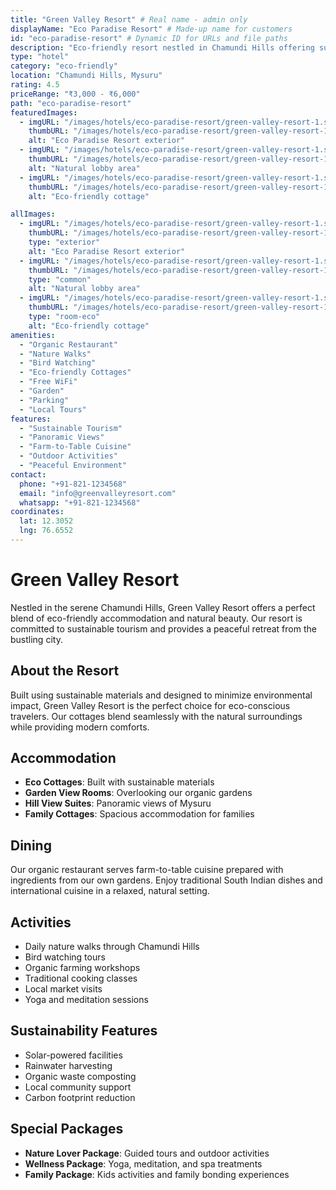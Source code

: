 ```yaml
---
title: "Green Valley Resort" # Real name - admin only
displayName: "Eco Paradise Resort" # Made-up name for customers
id: "eco-paradise-resort" # Dynamic ID for URLs and file paths
description: "Eco-friendly resort nestled in Chamundi Hills offering sustainable accommodation and natural beauty."
type: "hotel"
category: "eco-friendly"
location: "Chamundi Hills, Mysuru"
rating: 4.5
priceRange: "₹3,000 - ₹6,000"
path: "eco-paradise-resort"
featuredImages:
  - imgURL: "/images/hotels/eco-paradise-resort/green-valley-resort-1.svg"
    thumbURL: "/images/hotels/eco-paradise-resort/green-valley-resort-1.svg"
    alt: "Eco Paradise Resort exterior"
  - imgURL: "/images/hotels/eco-paradise-resort/green-valley-resort-1.svg"
    thumbURL: "/images/hotels/eco-paradise-resort/green-valley-resort-1.svg"
    alt: "Natural lobby area"
  - imgURL: "/images/hotels/eco-paradise-resort/green-valley-resort-1.svg"
    thumbURL: "/images/hotels/eco-paradise-resort/green-valley-resort-1.svg"
    alt: "Eco-friendly cottage"

allImages:
  - imgURL: "/images/hotels/eco-paradise-resort/green-valley-resort-1.svg"
    thumbURL: "/images/hotels/eco-paradise-resort/green-valley-resort-1.svg"
    type: "exterior"
    alt: "Eco Paradise Resort exterior"
  - imgURL: "/images/hotels/eco-paradise-resort/green-valley-resort-1.svg"
    thumbURL: "/images/hotels/eco-paradise-resort/green-valley-resort-1.svg"
    type: "common"
    alt: "Natural lobby area"
  - imgURL: "/images/hotels/eco-paradise-resort/green-valley-resort-1.svg"
    thumbURL: "/images/hotels/eco-paradise-resort/green-valley-resort-1.svg"
    type: "room-eco"
    alt: "Eco-friendly cottage"
amenities:
  - "Organic Restaurant"
  - "Nature Walks"
  - "Bird Watching"
  - "Eco-friendly Cottages"
  - "Free WiFi"
  - "Garden"
  - "Parking"
  - "Local Tours"
features:
  - "Sustainable Tourism"
  - "Panoramic Views"
  - "Farm-to-Table Cuisine"
  - "Outdoor Activities"
  - "Peaceful Environment"
contact:
  phone: "+91-821-1234568"
  email: "info@greenvalleyresort.com"
  whatsapp: "+91-821-1234568"
coordinates:
  lat: 12.3052
  lng: 76.6552
---
```


# Green Valley Resort

Nestled in the serene Chamundi Hills, Green Valley Resort offers a perfect blend of eco-friendly accommodation and natural beauty. Our resort is committed to sustainable tourism and provides a peaceful retreat from the bustling city.

## About the Resort

Built using sustainable materials and designed to minimize environmental impact, Green Valley Resort is the perfect choice for eco-conscious travelers. Our cottages blend seamlessly with the natural surroundings while providing modern comforts.

## Accommodation

- **Eco Cottages**: Built with sustainable materials
- **Garden View Rooms**: Overlooking our organic gardens
- **Hill View Suites**: Panoramic views of Mysuru
- **Family Cottages**: Spacious accommodation for families

## Dining

Our organic restaurant serves farm-to-table cuisine prepared with ingredients from our own gardens. Enjoy traditional South Indian dishes and international cuisine in a relaxed, natural setting.

## Activities

- Daily nature walks through Chamundi Hills
- Bird watching tours
- Organic farming workshops
- Traditional cooking classes
- Local market visits
- Yoga and meditation sessions

## Sustainability Features

- Solar-powered facilities
- Rainwater harvesting
- Organic waste composting
- Local community support
- Carbon footprint reduction

## Special Packages

- **Nature Lover Package**: Guided tours and outdoor activities
- **Wellness Package**: Yoga, meditation, and spa treatments
- **Family Package**: Kids activities and family bonding experiences
